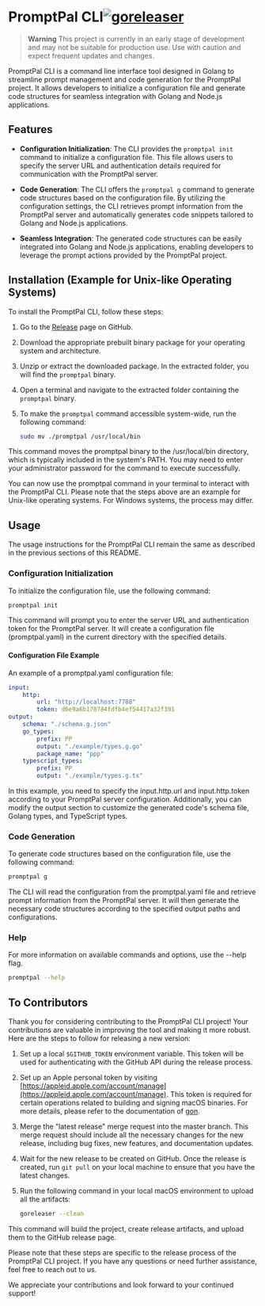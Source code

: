 # PromptPal CLI[![goreleaser](https://github.com/PromptPal/cli/actions/workflows/release.yaml/badge.svg)](https://github.com/PromptPal/cli/actions/workflows/release.yaml)

> **Warning**
> This project is currently in an early stage of development and may not be suitable for production use. Use with caution and expect frequent updates and changes.

PromptPal CLI is a command line interface tool designed in Golang to streamline prompt management and code generation for the PromptPal project. It allows developers to initialize a configuration file and generate code structures for seamless integration with Golang and Node.js applications.

## Features

- **Configuration Initialization**: The CLI provides the `promptpal init` command to initialize a configuration file. This file allows users to specify the server URL and authentication details required for communication with the PromptPal server.

- **Code Generation**: The CLI offers the `promptpal g` command to generate code structures based on the configuration file. By utilizing the configuration settings, the CLI retrieves prompt information from the PromptPal server and automatically generates code snippets tailored to Golang and Node.js applications.

- **Seamless Integration**: The generated code structures can be easily integrated into Golang and Node.js applications, enabling developers to leverage the prompt actions provided by the PromptPal project.

## Installation (Example for Unix-like Operating Systems)

To install the PromptPal CLI, follow these steps:

1. Go to the [Release](https://github.com/PromptPal/cli/releases) page on GitHub.

2. Download the appropriate prebuilt binary package for your operating system and architecture.

3. Unzip or extract the downloaded package. In the extracted folder, you will find the `promptpal` binary.

4. Open a terminal and navigate to the extracted folder containing the `promptpal` binary.

5. To make the `promptpal` command accessible system-wide, run the following command:

   ```bash
   sudo mv ./promptpal /usr/local/bin
   ```

This command moves the promptpal binary to the /usr/local/bin directory, which is typically included in the system's PATH. You may need to enter your administrator password for the command to execute successfully.

You can now use the promptpal command in your terminal to interact with the PromptPal CLI.
Please note that the steps above are an example for Unix-like operating systems. For Windows systems, the process may differ.

## Usage
The usage instructions for the PromptPal CLI remain the same as described in the previous sections of this README.

### Configuration Initialization
To initialize the configuration file, use the following command:

```bash
promptpal init
```

This command will prompt you to enter the server URL and authentication token for the PromptPal server. It will create a configuration file (promptpal.yaml) in the current directory with the specified details.

#### Configuration File Example

An example of a promptpal.yaml configuration file:

```yaml
input:
    http:
        url: "http://localhost:7788"
        token: d6e9a6b170784fdfb4ef54417a32f391
output:
    schema: "./schema.g.json"
    go_types:
        prefix: PP
        output: "./example/types.g.go"
        package_name: "ppp"
    typescript_types:
        prefix: PP
        output: "./example/types.g.ts"
```

In this example, you need to specify the input.http.url and input.http.token according to your PromptPal server configuration. Additionally, you can modify the output section to customize the generated code's schema file, Golang types, and TypeScript types.

### Code Generation
To generate code structures based on the configuration file, use the following command:

```bash
promptpal g
```

The CLI will read the configuration from the promptpal.yaml file and retrieve prompt information from the PromptPal server. It will then generate the necessary code structures according to the specified output paths and configurations.

### Help
For more information on available commands and options, use the --help flag.

```bash
promptpal --help
```
## To Contributors

Thank you for considering contributing to the PromptPal CLI project! Your contributions are valuable in improving the tool and making it more robust. Here are the steps to follow for releasing a new version:

1. Set up a local `$GITHUB_TOKEN` environment variable. This token will be used for authenticating with the GitHub API during the release process.

2. Set up an Apple personal token by visiting [https://appleid.apple.com/account/manage](https://appleid.apple.com/account/manage). This token is required for certain operations related to building and signing macOS binaries. For more details, please refer to the documentation of [gon](https://github.com/mitchellh/gon#troubleshooting).

3. Merge the "latest release" merge request into the master branch. This merge request should include all the necessary changes for the new release, including bug fixes, new features, and documentation updates.

4. Wait for the new release to be created on GitHub. Once the release is created, run `git pull` on your local machine to ensure that you have the latest changes.

5. Run the following command in your local macOS environment to upload all the artifacts:

   ```bash
   goreleaser --clean
   ```
This command will build the project, create release artifacts, and upload them to the GitHub release page.

Please note that these steps are specific to the release process of the PromptPal CLI project. If you have any questions or need further assistance, feel free to reach out to us.

We appreciate your contributions and look forward to your continued support!